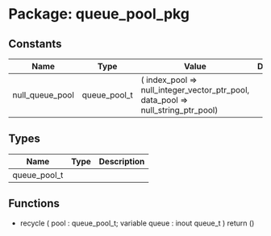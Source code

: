 # Package: queue_pool_pkg
## Constants
| Name            | Type         | Value                                                                                     | Description |
| --------------- | ------------ | ----------------------------------------------------------------------------------------- | ----------- |
| null_queue_pool | queue_pool_t |  (     index_pool => null_integer_vector_ptr_pool,     data_pool => null_string_ptr_pool) |             |
## Types
| Name         | Type | Description |
| ------------ | ---- | ----------- |
| queue_pool_t |      |             |
## Functions
- recycle <font id="function_arguments">(    pool : queue_pool_t;
    variable queue : inout queue_t
  )</font> <font id="function_return">return ()</font>
